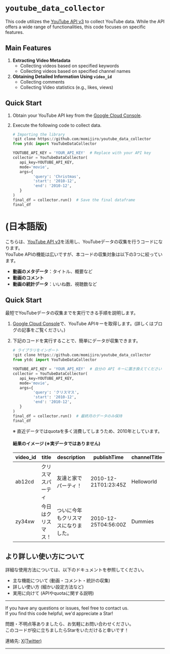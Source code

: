# `youtube_data_collector`

This code utilizes the [YouTube API v3](https://developers.google.com/youtube/v3/docs) to collect YouTube data. While the API offers a wide range of functionalities, this code focuses on specific features.

## Main Features

1. **Extracting Video Metadata**
   - Collecting videos based on specified keywords
   - Collecting videos based on specified channel names
2. **Obtaining Detailed Information Using `video_id`**
   - Collecting comments
   - Collecting Video statistics (e.g., likes, views)

## Quick Start
1. Obtain your YouTube API key from the [Google Cloud Console](https://console.cloud.google.com/).

2. Execute the following code to collect data.
   ```python
   # Importing the library
   !git clone https://github.com/momijiro/youtube_data_collector
   from ytdc import YouTubeDataCollector

   YOUTUBE_API_KEY = 'YOUR_API_KEY'  # Replace with your API key
   collector = YouTubeDataCollector(
      api_key=YOUTUBE_API_KEY,
      mode='movie',
      args={
            'query': 'Christmas',
            'start': '2010-12',
            'end': '2010-12',
      }
   )
   final_df = collector.run()  # Save the final dataframe
   final_df


# (日本語版)

こちらは、[YouTube API v3](https://developers.google.com/youtube/v3/docs?hl=ja)を活用し、YouTubeデータの収集を行うコードになります。  
YouTube APIの機能は広いですが、本コードの収集対象は以下の3つに絞っています。
- **動画のメタデータ**：タイトル、概要など
- **動画のコメント**
- **動画の統計データ**：いいね数、視聴数など


## Quick Start

最短でYouTubeデータの収集までを実行できる手順を説明します。

1. [Google Cloud Console](https://console.cloud.google.com/)で、YouTube APIキーを取得します。(詳しくはブログの記事をご覧ください。)

2. 下記のコードを実行することで、簡単にデータが収集できます。
   ```python
   # ライブラリをインポート
   !git clone https://github.com/momijiro/youtube_data_collector
   from ytdc import YouTubeDataCollector

   YOUTUBE_API_KEY = 'YOUR_API_KEY'  # 自分の API キーに置き換えてください
   collector = YouTubeDataCollector(
      api_key=YOUTUBE_API_KEY,
      mode='movie',
      args={
            'query': 'クリスマス',
            'start': '2010-12',
            'end': '2010-12',
      }
   )
   final_df = collector.run()  # 最終月のデータのみ保持
   final_df
   ```
   ※ 直近データではquotaを多く消費してしまうため、2010年としています。

   #### 結果のイメージ (※実データではありません)
   | video_id   | title   | description   | publishTime   | channelTitle   |
   |------------|---------|-------------|------------|----------------|
   |ab12cd|クリスマスパーティ|友達と家でパーティ！|2010-12-21T01:23:45Z|Helloworld|
   |zy34xw|今日はクリスマス！|ついに今年もクリスマスになりました。|2010-12-25T04:56:00Z|Dummies|

## より詳しい使い方について
詳細な使用方法については、以下のドキュメントを参照してください。

- 主な機能について (動画・コメント・統計の収集)
- 詳しい使い方 (細かい設定方法など)
- 実用に向けて (APIやquotaに関する説明)


---
If you have any questions or issues, feel free to contact us.  
If you find this code helpful, we'd appreciate a Star!  

問題・不明点等ありましたら、お気軽にお問い合わせください。  
このコードが役に立ちましたらStarをいただけると幸いです！  

連絡先: [X(Twitter)](https://twitter.com/kanure24) 

---
